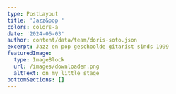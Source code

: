 ```yaml
---
type: PostLayout
title: 'Jazz&pop '
colors: colors-a
date: '2024-06-03'
author: content/data/team/doris-soto.json
excerpt: Jazz en pop geschoolde gitarist sinds 1999
featuredImage:
  type: ImageBlock
  url: /images/downloaden.png
  altText: on my little stage
bottomSections: []
---
```

